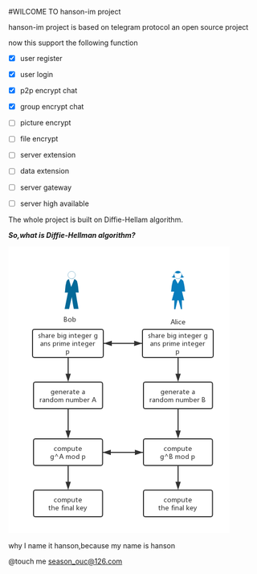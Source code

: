 #WILCOME TO hanson-im project

hanson-im project is based on telegram protocol
an open source project

now this support the following function 

- [x] user register
- [x] user login
- [x] p2p encrypt chat 
- [x] group encrypt chat
- [ ] picture encrypt
- [ ] file encrypt
- [ ] server extension
- [ ] data extension
- [ ] server gateway
- [ ] server high available



The whole project is built on Diffie-Hellam algorithm.

***So,what is Diffie-Hellman algorithm?***

[the article about the Diffie-Hellman protocol]: http://cs.indstate.edu/~skallam/doc.pdf

![pic](book\pic.png)


why I name it hanson,because my name is hanson

@touch me season_ouc@126.com


